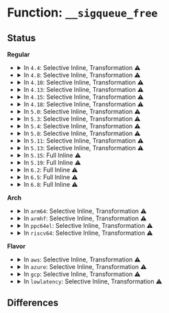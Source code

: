 # Function: <code>__sigqueue_free</code>

## Status
<b>Regular</b>
<ul>
<li>
<details>
<summary>In <code>4.4</code>: Selective Inline, Transformation ⚠️</summary>

**Collision:** Unique Static

**Inline:** Selective

**Transformation:** True

**Instances:**

```
In kernel/signal.c (ffffffff8108ce40)
Location: kernel/signal.c:395
Inline: True
Inline callers:
  - kernel/signal.c:__flush_itimer_signals
  - kernel/signal.c:flush_sigqueue_mask
  - kernel/signal.c:__dequeue_signal
  - kernel/signal.c:flush_sigqueue
  - kernel/signal.c:sigqueue_free
Direct callers:
  - kernel/signal.c:__flush_itimer_signals
  - kernel/signal.c:flush_sigqueue_mask
  - kernel/signal.c:__dequeue_signal
  - kernel/signal.c:flush_sigqueue
  - kernel/signal.c:sigqueue_free
```
**Symbols:**

```
ffffffff8108ce40-ffffffff8108ce76: __sigqueue_free.part.15 (STB_LOCAL)
```
</details>
</li>
<li>
<details>
<summary>In <code>4.8</code>: Selective Inline, Transformation ⚠️</summary>

**Collision:** Unique Static

**Inline:** Selective

**Transformation:** True

**Instances:**

```
In kernel/signal.c (ffffffff81092daa)
Location: kernel/signal.c:395
Inline: True
Inline callers:
  - kernel/signal.c:sigqueue_free
  - kernel/signal.c:flush_sigqueue_mask
  - kernel/signal.c:__dequeue_signal
  - kernel/signal.c:__flush_itimer_signals
  - kernel/signal.c:flush_sigqueue
Direct callers:
  - kernel/signal.c:sigqueue_free
  - kernel/signal.c:flush_sigqueue_mask
  - kernel/signal.c:__dequeue_signal
  - kernel/signal.c:__flush_itimer_signals
  - kernel/signal.c:flush_sigqueue
```
**Symbols:**

```
ffffffff81090010-ffffffff81090046: __sigqueue_free.part.17 (STB_LOCAL)
```
</details>
</li>
<li>
<details>
<summary>In <code>4.10</code>: Selective Inline, Transformation ⚠️</summary>

**Collision:** Unique Static

**Inline:** Selective

**Transformation:** True

**Instances:**

```
In kernel/signal.c (ffffffff81097d3a)
Location: kernel/signal.c:395
Inline: True
Inline callers:
  - kernel/signal.c:sigqueue_free
  - kernel/signal.c:flush_sigqueue_mask
  - kernel/signal.c:__dequeue_signal
  - kernel/signal.c:__flush_itimer_signals
  - kernel/signal.c:flush_sigqueue
Direct callers:
  - kernel/signal.c:sigqueue_free
  - kernel/signal.c:flush_sigqueue_mask
  - kernel/signal.c:__dequeue_signal
  - kernel/signal.c:__flush_itimer_signals
  - kernel/signal.c:flush_sigqueue
```
**Symbols:**

```
ffffffff81094f90-ffffffff81094fc6: __sigqueue_free.part.20 (STB_LOCAL)
```
</details>
</li>
<li>
<details>
<summary>In <code>4.13</code>: Selective Inline, Transformation ⚠️</summary>

**Collision:** Unique Static

**Inline:** Selective

**Transformation:** True

**Instances:**

```
In kernel/signal.c (ffffffff8109504a)
Location: kernel/signal.c:401
Inline: True
Inline callers:
  - kernel/signal.c:sigqueue_free
  - kernel/signal.c:flush_sigqueue_mask
  - kernel/signal.c:__dequeue_signal
  - kernel/signal.c:__flush_itimer_signals
  - kernel/signal.c:flush_sigqueue
Direct callers:
  - kernel/signal.c:sigqueue_free
  - kernel/signal.c:flush_sigqueue_mask
  - kernel/signal.c:__dequeue_signal
  - kernel/signal.c:__flush_itimer_signals
  - kernel/signal.c:flush_sigqueue
```
**Symbols:**

```
ffffffff81092020-ffffffff81092056: __sigqueue_free.part.20 (STB_LOCAL)
```
</details>
</li>
<li>
<details>
<summary>In <code>4.15</code>: Selective Inline, Transformation ⚠️</summary>

**Collision:** Unique Static

**Inline:** Selective

**Transformation:** True

**Instances:**

```
In kernel/signal.c (ffffffff8109beea)
Location: kernel/signal.c:403
Inline: True
Inline callers:
  - kernel/signal.c:sigqueue_free
  - kernel/signal.c:flush_sigqueue_mask
  - kernel/signal.c:__dequeue_signal
  - kernel/signal.c:__flush_itimer_signals
  - kernel/signal.c:flush_sigqueue
Direct callers:
  - kernel/signal.c:sigqueue_free
  - kernel/signal.c:flush_sigqueue_mask
  - kernel/signal.c:__dequeue_signal
  - kernel/signal.c:__flush_itimer_signals
  - kernel/signal.c:flush_sigqueue
```
**Symbols:**

```
ffffffff81098eb0-ffffffff81098ee6: __sigqueue_free.part.20 (STB_LOCAL)
```
</details>
</li>
<li>
<details>
<summary>In <code>4.18</code>: Selective Inline, Transformation ⚠️</summary>

**Collision:** Unique Static

**Inline:** Selective

**Transformation:** True

**Instances:**

```
In kernel/signal.c (ffffffff810a02ba)
Location: kernel/signal.c:405
Inline: True
Inline callers:
  - kernel/signal.c:sigqueue_free
  - kernel/signal.c:flush_sigqueue_mask
  - kernel/signal.c:__dequeue_signal
  - kernel/signal.c:__flush_itimer_signals
  - kernel/signal.c:flush_sigqueue
Direct callers:
  - kernel/signal.c:sigqueue_free
  - kernel/signal.c:flush_sigqueue_mask
  - kernel/signal.c:__dequeue_signal
  - kernel/signal.c:__flush_itimer_signals
  - kernel/signal.c:flush_sigqueue
```
**Symbols:**

```
ffffffff8109c6d0-ffffffff8109c706: __sigqueue_free.part.34 (STB_LOCAL)
```
</details>
</li>
<li>
<details>
<summary>In <code>5.0</code>: Selective Inline, Transformation ⚠️</summary>

**Collision:** Unique Static

**Inline:** Selective

**Transformation:** True

**Instances:**

```
In kernel/signal.c (ffffffff810a8e64)
Location: kernel/signal.c:436
Inline: True
Inline callers:
  - kernel/signal.c:get_signal
  - kernel/signal.c:sigqueue_free
  - kernel/signal.c:flush_sigqueue_mask
  - kernel/signal.c:__dequeue_signal
  - kernel/signal.c:__flush_itimer_signals
  - kernel/signal.c:flush_sigqueue
Direct callers:
  - kernel/signal.c:get_signal
  - kernel/signal.c:sigqueue_free
  - kernel/signal.c:flush_sigqueue_mask
  - kernel/signal.c:__dequeue_signal
  - kernel/signal.c:__flush_itimer_signals
  - kernel/signal.c:flush_sigqueue
```
**Symbols:**

```
ffffffff810a49c0-ffffffff810a49f0: __sigqueue_free.part.38 (STB_LOCAL)
```
</details>
</li>
<li>
<details>
<summary>In <code>5.3</code>: Selective Inline, Transformation ⚠️</summary>

**Collision:** Unique Static

**Inline:** Selective

**Transformation:** True

**Instances:**

```
In kernel/signal.c (ffffffff810aec60)
Location: kernel/signal.c:446
Inline: True
Inline callers:
  - kernel/signal.c:get_signal
  - kernel/signal.c:sigqueue_free
  - kernel/signal.c:flush_sigqueue_mask
  - kernel/signal.c:__dequeue_signal
  - kernel/signal.c:__flush_itimer_signals
  - kernel/signal.c:flush_sigqueue
Direct callers:
  - kernel/signal.c:get_signal
  - kernel/signal.c:sigqueue_free
  - kernel/signal.c:flush_sigqueue_mask
  - kernel/signal.c:__dequeue_signal
  - kernel/signal.c:__flush_itimer_signals
  - kernel/signal.c:flush_sigqueue
```
**Symbols:**

```
ffffffff810a9690-ffffffff810a96c2: __sigqueue_free.part.0 (STB_LOCAL)
```
</details>
</li>
<li>
<details>
<summary>In <code>5.4</code>: Selective Inline, Transformation ⚠️</summary>

**Collision:** Unique Static

**Inline:** Selective

**Transformation:** True

**Instances:**

```
In kernel/signal.c (ffffffff810b5277)
Location: kernel/signal.c:451
Inline: True
Inline callers:
  - kernel/signal.c:get_signal
  - kernel/signal.c:sigqueue_free
  - kernel/signal.c:flush_sigqueue_mask
  - kernel/signal.c:__dequeue_signal
  - kernel/signal.c:__flush_itimer_signals
  - kernel/signal.c:flush_sigqueue
Direct callers:
  - kernel/signal.c:get_signal
  - kernel/signal.c:sigqueue_free
  - kernel/signal.c:flush_sigqueue_mask
  - kernel/signal.c:__dequeue_signal
  - kernel/signal.c:__flush_itimer_signals
  - kernel/signal.c:flush_sigqueue
```
**Symbols:**

```
ffffffff810afc20-ffffffff810afc56: __sigqueue_free.part.0 (STB_LOCAL)
```
</details>
</li>
<li>
<details>
<summary>In <code>5.8</code>: Selective Inline, Transformation ⚠️</summary>

**Collision:** Unique Static

**Inline:** Selective

**Transformation:** True

**Instances:**

```
In kernel/signal.c (ffffffff810baa68)
Location: kernel/signal.c:451
Inline: True
Inline callers:
  - kernel/signal.c:sigqueue_free
  - kernel/signal.c:flush_sigqueue_mask
  - kernel/signal.c:dequeue_synchronous_signal
  - kernel/signal.c:collect_signal
  - kernel/signal.c:__flush_itimer_signals
  - kernel/signal.c:flush_signals
  - kernel/signal.c:flush_signals
Direct callers:
  - kernel/signal.c:sigqueue_free
  - kernel/signal.c:flush_sigqueue_mask
  - kernel/signal.c:dequeue_synchronous_signal
  - kernel/signal.c:collect_signal
  - kernel/signal.c:__flush_itimer_signals
  - kernel/signal.c:flush_signals
  - kernel/signal.c:flush_signals
```
**Symbols:**

```
ffffffff810b7790-ffffffff810b77c8: __sigqueue_free.part.0 (STB_LOCAL)
```
</details>
</li>
<li>
<details>
<summary>In <code>5.11</code>: Selective Inline, Transformation ⚠️</summary>

**Collision:** Unique Static

**Inline:** Selective

**Transformation:** True

**Instances:**

```
In kernel/signal.c (ffffffff810b5d28)
Location: kernel/signal.c:452
Inline: True
Inline callers:
  - kernel/signal.c:sigqueue_free
  - kernel/signal.c:flush_sigqueue_mask
  - kernel/signal.c:dequeue_synchronous_signal
  - kernel/signal.c:collect_signal
  - kernel/signal.c:__flush_itimer_signals
  - kernel/signal.c:flush_signals
  - kernel/signal.c:flush_signals
Direct callers:
  - kernel/signal.c:sigqueue_free
  - kernel/signal.c:flush_sigqueue_mask
  - kernel/signal.c:dequeue_synchronous_signal
  - kernel/signal.c:collect_signal
  - kernel/signal.c:__flush_itimer_signals
  - kernel/signal.c:flush_signals
  - kernel/signal.c:flush_signals
```
**Symbols:**

```
ffffffff810b2a20-ffffffff810b2a58: __sigqueue_free.part.0 (STB_LOCAL)
```
</details>
</li>
<li>
<details>
<summary>In <code>5.13</code>: Selective Inline, Transformation ⚠️</summary>

**Collision:** Unique Static

**Inline:** Selective

**Transformation:** True

**Instances:**

```
In kernel/signal.c (ffffffff810ba95b)
Location: kernel/signal.c:451
Inline: True
Inline callers:
  - kernel/signal.c:get_signal
  - kernel/signal.c:sigqueue_free
  - kernel/signal.c:flush_sigqueue_mask
  - kernel/signal.c:collect_signal
  - kernel/signal.c:__flush_itimer_signals
  - kernel/signal.c:flush_signals
  - kernel/signal.c:flush_signals
Direct callers:
  - kernel/signal.c:get_signal
  - kernel/signal.c:sigqueue_free
  - kernel/signal.c:flush_sigqueue_mask
  - kernel/signal.c:collect_signal
  - kernel/signal.c:__flush_itimer_signals
  - kernel/signal.c:flush_signals
  - kernel/signal.c:flush_signals
```
**Symbols:**

```
ffffffff810b4060-ffffffff810b4098: __sigqueue_free.part.0 (STB_LOCAL)
```
</details>
</li>
<li>
<details>
<summary>In <code>5.15</code>: Full Inline ⚠️</summary>

**Collision:** Unique Static

**Inline:** Full

**Transformation:** False

**Instances:**

```
In kernel/signal.c (ffffffff810cd20a)
Location: kernel/signal.c:450
Inline: True
Inline callers:
  - kernel/signal.c:get_signal
  - kernel/signal.c:get_signal
  - kernel/signal.c:sigqueue_free
  - kernel/signal.c:sigqueue_free
  - kernel/signal.c:flush_sigqueue_mask
  - kernel/signal.c:flush_sigqueue_mask
  - kernel/signal.c:collect_signal
  - kernel/signal.c:collect_signal
  - kernel/signal.c:__flush_itimer_signals
  - kernel/signal.c:__flush_itimer_signals
  - kernel/signal.c:flush_sigqueue
  - kernel/signal.c:flush_sigqueue
```
</details>
</li>
<li>
<details>
<summary>In <code>5.19</code>: Full Inline ⚠️</summary>

**Collision:** Unique Static

**Inline:** Full

**Transformation:** False

**Instances:**

```
In kernel/signal.c (ffffffff810e51dd)
Location: kernel/signal.c:450
Inline: True
Inline callers:
  - kernel/signal.c:get_signal
  - kernel/signal.c:get_signal
  - kernel/signal.c:sigqueue_free
  - kernel/signal.c:sigqueue_free
  - kernel/signal.c:flush_sigqueue_mask
  - kernel/signal.c:flush_sigqueue_mask
  - kernel/signal.c:collect_signal
  - kernel/signal.c:collect_signal
  - kernel/signal.c:__flush_itimer_signals
  - kernel/signal.c:__flush_itimer_signals
  - kernel/signal.c:flush_sigqueue
  - kernel/signal.c:flush_sigqueue
```
</details>
</li>
<li>
<details>
<summary>In <code>6.2</code>: Full Inline ⚠️</summary>

**Collision:** Unique Static

**Inline:** Full

**Transformation:** False

**Instances:**

```
In kernel/signal.c (ffffffff811058a2)
Location: kernel/signal.c:450
Inline: True
Inline callers:
  - kernel/signal.c:get_signal
  - kernel/signal.c:get_signal
  - kernel/signal.c:sigqueue_free
  - kernel/signal.c:sigqueue_free
  - kernel/signal.c:flush_sigqueue_mask
  - kernel/signal.c:flush_sigqueue_mask
  - kernel/signal.c:collect_signal
  - kernel/signal.c:collect_signal
  - kernel/signal.c:__flush_itimer_signals
  - kernel/signal.c:__flush_itimer_signals
  - kernel/signal.c:flush_sigqueue
  - kernel/signal.c:flush_sigqueue
```
</details>
</li>
<li>
<details>
<summary>In <code>6.5</code>: Full Inline ⚠️</summary>

**Collision:** Unique Static

**Inline:** Full

**Transformation:** False

**Instances:**

```
In kernel/signal.c (ffffffff81111b44)
Location: kernel/signal.c:451
Inline: True
Inline callers:
  - kernel/signal.c:get_signal
  - kernel/signal.c:get_signal
  - kernel/signal.c:sigqueue_free
  - kernel/signal.c:sigqueue_free
  - kernel/signal.c:flush_sigqueue_mask
  - kernel/signal.c:flush_sigqueue_mask
  - kernel/signal.c:collect_signal
  - kernel/signal.c:collect_signal
  - kernel/signal.c:__flush_itimer_signals
  - kernel/signal.c:__flush_itimer_signals
  - kernel/signal.c:flush_sigqueue
  - kernel/signal.c:flush_sigqueue
```
</details>
</li>
<li>
<details>
<summary>In <code>6.8</code>: Full Inline ⚠️</summary>

**Collision:** Unique Static

**Inline:** Full

**Transformation:** False

**Instances:**

```
In kernel/signal.c (ffffffff8111b4e4)
Location: kernel/signal.c:442
Inline: True
Inline callers:
  - kernel/signal.c:get_signal
  - kernel/signal.c:get_signal
  - kernel/signal.c:sigqueue_free
  - kernel/signal.c:sigqueue_free
  - kernel/signal.c:flush_sigqueue_mask
  - kernel/signal.c:flush_sigqueue_mask
  - kernel/signal.c:collect_signal
  - kernel/signal.c:collect_signal
  - kernel/signal.c:__flush_itimer_signals
  - kernel/signal.c:__flush_itimer_signals
  - kernel/signal.c:flush_sigqueue
  - kernel/signal.c:flush_sigqueue
```
</details>
</li>
</ul>
<b>Arch</b>
<ul>
<li>
<details>
<summary>In <code>arm64</code>: Selective Inline, Transformation ⚠️</summary>

**Collision:** Unique Static

**Inline:** Selective

**Transformation:** True

**Instances:**

```
In kernel/signal.c (ffff8000101114f8)
Location: kernel/signal.c:451
Inline: True
Inline callers:
  - kernel/signal.c:get_signal
  - kernel/signal.c:sigqueue_free
  - kernel/signal.c:flush_sigqueue_mask
  - kernel/signal.c:collect_signal
  - kernel/signal.c:__flush_itimer_signals
  - kernel/signal.c:flush_sigqueue
Direct callers:
  - kernel/signal.c:get_signal
  - kernel/signal.c:sigqueue_free
  - kernel/signal.c:flush_sigqueue_mask
  - kernel/signal.c:collect_signal
  - kernel/signal.c:__flush_itimer_signals
  - kernel/signal.c:flush_sigqueue
```
**Symbols:**

```
ffff80001010aeb8-ffff80001010af44: __sigqueue_free.part.0 (STB_LOCAL)
```
</details>
</li>
<li>
<details>
<summary>In <code>armhf</code>: Selective Inline, Transformation ⚠️</summary>

**Collision:** Unique Static

**Inline:** Selective

**Transformation:** True

**Instances:**

```
In kernel/signal.c (c0368b68)
Location: kernel/signal.c:451
Inline: True
Inline callers:
  - kernel/signal.c:get_signal
  - kernel/signal.c:sigqueue_free
  - kernel/signal.c:flush_sigqueue_mask
  - kernel/signal.c:collect_signal
  - kernel/signal.c:__flush_itimer_signals
  - kernel/signal.c:flush_sigqueue
Direct callers:
  - kernel/signal.c:get_signal
  - kernel/signal.c:sigqueue_free
  - kernel/signal.c:flush_sigqueue_mask
  - kernel/signal.c:collect_signal
  - kernel/signal.c:__flush_itimer_signals
  - kernel/signal.c:flush_sigqueue
```
**Symbols:**

```
c0363ec4-c0363f30: __sigqueue_free.part.0 (STB_LOCAL)
```
</details>
</li>
<li>
<details>
<summary>In <code>ppc64el</code>: Selective Inline, Transformation ⚠️</summary>

**Collision:** Unique Static

**Inline:** Selective

**Transformation:** True

**Instances:**

```
In kernel/signal.c (c000000000158ec8)
Location: kernel/signal.c:451
Inline: True
Inline callers:
  - kernel/signal.c:get_signal
  - kernel/signal.c:sigqueue_free
  - kernel/signal.c:flush_sigqueue_mask
  - kernel/signal.c:collect_signal
  - kernel/signal.c:__flush_itimer_signals
  - kernel/signal.c:flush_sigqueue
Direct callers:
  - kernel/signal.c:get_signal
  - kernel/signal.c:sigqueue_free
  - kernel/signal.c:flush_sigqueue_mask
  - kernel/signal.c:collect_signal
  - kernel/signal.c:__flush_itimer_signals
  - kernel/signal.c:flush_sigqueue
```
**Symbols:**

```
c0000000001522c0-c000000000152364: __sigqueue_free.part.0 (STB_LOCAL)
```
</details>
</li>
<li>
<details>
<summary>In <code>riscv64</code>: Selective Inline, Transformation ⚠️</summary>

**Collision:** Unique Static

**Inline:** Selective

**Transformation:** True

**Instances:**

```
In kernel/signal.c (ffffffe0000d0e1c)
Location: kernel/signal.c:451
Inline: True
Inline callers:
  - kernel/signal.c:get_signal
  - kernel/signal.c:sigqueue_free
  - kernel/signal.c:flush_sigqueue_mask
  - kernel/signal.c:collect_signal
  - kernel/signal.c:__flush_itimer_signals
  - kernel/signal.c:flush_sigqueue
Direct callers:
  - kernel/signal.c:get_signal
  - kernel/signal.c:sigqueue_free
  - kernel/signal.c:flush_sigqueue_mask
  - kernel/signal.c:collect_signal
  - kernel/signal.c:__flush_itimer_signals
  - kernel/signal.c:flush_sigqueue
```
**Symbols:**

```
ffffffe0000cd6c8-ffffffe0000cd718: __sigqueue_free.part.0 (STB_LOCAL)
```
</details>
</li>
</ul>
<b>Flavor</b>
<ul>
<li>
<details>
<summary>In <code>aws</code>: Selective Inline, Transformation ⚠️</summary>

**Collision:** Unique Static

**Inline:** Selective

**Transformation:** True

**Instances:**

```
In kernel/signal.c (ffffffff810af5e7)
Location: kernel/signal.c:451
Inline: True
Inline callers:
  - kernel/signal.c:get_signal
  - kernel/signal.c:sigqueue_free
  - kernel/signal.c:flush_sigqueue_mask
  - kernel/signal.c:__dequeue_signal
  - kernel/signal.c:__flush_itimer_signals
  - kernel/signal.c:flush_sigqueue
Direct callers:
  - kernel/signal.c:get_signal
  - kernel/signal.c:sigqueue_free
  - kernel/signal.c:flush_sigqueue_mask
  - kernel/signal.c:__dequeue_signal
  - kernel/signal.c:__flush_itimer_signals
  - kernel/signal.c:flush_sigqueue
```
**Symbols:**

```
ffffffff810a9f90-ffffffff810a9fc6: __sigqueue_free.part.0 (STB_LOCAL)
```
</details>
</li>
<li>
<details>
<summary>In <code>azure</code>: Selective Inline, Transformation ⚠️</summary>

**Collision:** Unique Static

**Inline:** Selective

**Transformation:** True

**Instances:**

```
In kernel/signal.c (ffffffff8109df2b)
Location: kernel/signal.c:451
Inline: True
Inline callers:
  - kernel/signal.c:get_signal
  - kernel/signal.c:sigqueue_free
  - kernel/signal.c:flush_sigqueue_mask
  - kernel/signal.c:__dequeue_signal
  - kernel/signal.c:__flush_itimer_signals
  - kernel/signal.c:flush_sigqueue
Direct callers:
  - kernel/signal.c:get_signal
  - kernel/signal.c:sigqueue_free
  - kernel/signal.c:flush_sigqueue_mask
  - kernel/signal.c:__dequeue_signal
  - kernel/signal.c:__flush_itimer_signals
  - kernel/signal.c:flush_sigqueue
```
**Symbols:**

```
ffffffff810989a0-ffffffff810989d6: __sigqueue_free.part.0 (STB_LOCAL)
```
</details>
</li>
<li>
<details>
<summary>In <code>gcp</code>: Selective Inline, Transformation ⚠️</summary>

**Collision:** Unique Static

**Inline:** Selective

**Transformation:** True

**Instances:**

```
In kernel/signal.c (ffffffff810aeb47)
Location: kernel/signal.c:451
Inline: True
Inline callers:
  - kernel/signal.c:get_signal
  - kernel/signal.c:sigqueue_free
  - kernel/signal.c:flush_sigqueue_mask
  - kernel/signal.c:__dequeue_signal
  - kernel/signal.c:__flush_itimer_signals
  - kernel/signal.c:flush_sigqueue
Direct callers:
  - kernel/signal.c:get_signal
  - kernel/signal.c:sigqueue_free
  - kernel/signal.c:flush_sigqueue_mask
  - kernel/signal.c:__dequeue_signal
  - kernel/signal.c:__flush_itimer_signals
  - kernel/signal.c:flush_sigqueue
```
**Symbols:**

```
ffffffff810a94f0-ffffffff810a9526: __sigqueue_free.part.0 (STB_LOCAL)
```
</details>
</li>
<li>
<details>
<summary>In <code>lowlatency</code>: Selective Inline, Transformation ⚠️</summary>

**Collision:** Unique Static

**Inline:** Selective

**Transformation:** True

**Instances:**

```
In kernel/signal.c (ffffffff810b6df6)
Location: kernel/signal.c:451
Inline: True
Inline callers:
  - kernel/signal.c:get_signal
  - kernel/signal.c:sigqueue_free
  - kernel/signal.c:flush_sigqueue_mask
  - kernel/signal.c:__dequeue_signal
  - kernel/signal.c:__flush_itimer_signals
  - kernel/signal.c:flush_sigqueue
Direct callers:
  - kernel/signal.c:get_signal
  - kernel/signal.c:sigqueue_free
  - kernel/signal.c:flush_sigqueue_mask
  - kernel/signal.c:__dequeue_signal
  - kernel/signal.c:__flush_itimer_signals
  - kernel/signal.c:flush_sigqueue
```
**Symbols:**

```
ffffffff810b1810-ffffffff810b1846: __sigqueue_free.part.0 (STB_LOCAL)
```
</details>
</li>
</ul>

## Differences
